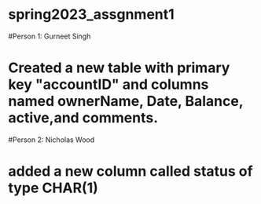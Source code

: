# spring2023_assgnment1
#Person 1: Gurneet Singh
  # Created a new table with primary key "accountID" and columns named ownerName, Date, Balance, active,and comments.
#Person 2: Nicholas Wood
  # added a new column called status of type CHAR(1)